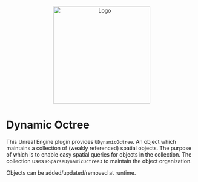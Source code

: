 <br/>
<p align="center">
  <a href="https://github.com/BenVlodgi/UE-DynamicOctree">
    <img src="https://github.com/BenVlodgi/UE-DynamicOctree/assets/1462374/1c61fbd5-0846-43f6-a581-b638c14e0d45" alt="Logo" width="256" height="256">
  </a>
</p>

# Dynamic Octree
This Unreal Engine plugin provides `UDynamicOctree`. An object which maintains a collection of (weakly referenced) spatial objects. The purpose of which is to enable easy spatial queries for objects in the collection.
The collection uses `FSparseDynamicOctree3` to maintain the object organization.

Objects can be added/updated/removed at runtime.

